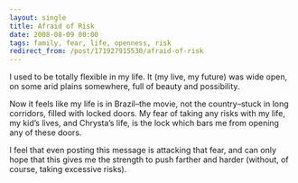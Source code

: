 ```yaml
---
layout: single
title: Afraid of Risk
date: 2008-08-09 00:00
tags: family, fear, life, openness, risk
redirect_from: /post/171927915530/afraid-of-risk
---
```

I used to be totally flexible in my life. It (my live, my future) was wide open, on some arid plains somewhere, full of beauty and possibility.

Now it feels like my life is in Brazil&ndash;the movie, not the country&ndash;stuck in long corridors, filled with locked doors. My fear of taking any risks with my life, my kid&rsquo;s lives, and Chrysta&rsquo;s life, is the lock which bars me from opening any of these doors.

I feel that even posting this message is attacking that fear, and can only hope that this gives me the strength to push farther and harder (without, of course, taking excessive risks).
